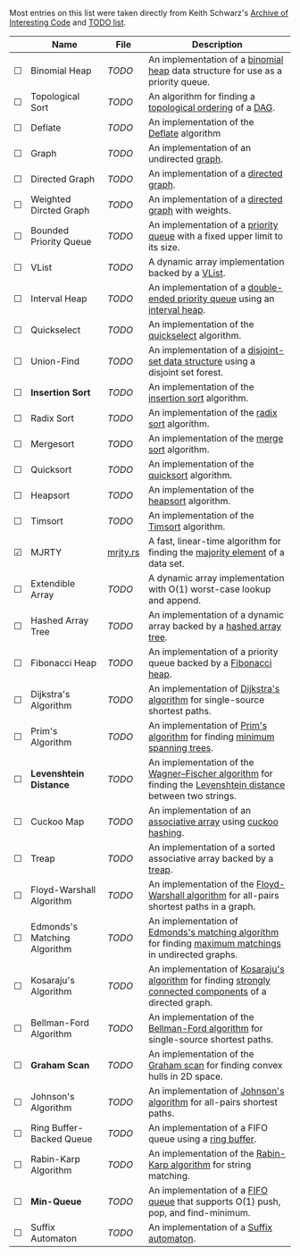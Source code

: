 Most entries on this list were taken directly from Keith Schwarz's
[Archive of Interesting Code](https://keithschwarz.com/interesting/) and
[TODO list](https://keithschwarz.com/interesting/todo.html).

|         | Name                                 | File                               | Description |
| ------- | ------------------------------------ | ---------------------------------- | ----------- |
| &#9744; | Binomial Heap                        | *TODO*                             | An implementation of a [binomial heap](http://en.wikipedia.org/wiki/Binomial_heap) data structure for use as a priority queue. |
| &#9744; | Topological Sort                     | *TODO*                             | An algorithm for finding a [topological ordering](http://en.wikipedia.org/wiki/Topological_sorting) of a [DAG](https://en.wikipedia.org/wiki/Directed_acyclic_graph). |
| &#9744; | Deflate                              | *TODO*                             | An implementation of the [Deflate](https://en.wikipedia.org/wiki/Deflate) algorithm |
| &#9744; | Graph                                | *TODO*                             | An implementation of an undirected [graph](https://en.wikipedia.org/wiki/Graph_(abstract_data_type)). |
| &#9744; | Directed Graph                       | *TODO*                             | An implementation of a [directed graph](https://en.wikipedia.org/wiki/Directed_graph). |
| &#9744; | Weighted Dircted Graph               | *TODO*                             | An implementation of a [directed graph](https://en.wikipedia.org/wiki/Graph_(abstract_data_type)) with weights. |
| &#9744; | Bounded Priority Queue               | *TODO*                             | An implementation of a [priority queue](http://en.wikipedia.org/wiki/Priority_queue) with a fixed upper limit to its size. |
| &#9744; | VList                                | *TODO*                             | A dynamic array implementation backed by a [VList](https://rosettacode.org/wiki/VList). |
| &#9744; | Interval Heap                        | *TODO*                             | An implementation of a [double-ended priority queue](http://en.wikipedia.org/wiki/Double-ended_priority_queue) using an [interval heap](http://www.mhhe.com/engcs/compsci/sahni/enrich/c9/interval.pdf). |
| &#9744; | Quickselect                          | *TODO*                             | An implementation of the [quickselect](https://en.wikipedia.org/wiki/Quickselect) algorithm. |
| &#9744; | Union-Find                           | *TODO*                             | An implementation of a [disjoint-set data structure](http://en.wikipedia.org/wiki/Disjoint-set_data_structure) using a disjoint set forest. |
| &#9744; | **Insertion Sort**                   | *TODO*                             | An implementation of the [insertion sort](https://en.wikipedia.org/wiki/Insertion_sort) algorithm. |
| &#9744; | Radix Sort                           | *TODO*                             | An implementation of the [radix sort](https://en.wikipedia.org/wiki/Radix_sort) algorithm. |
| &#9744; | Mergesort                            | *TODO*                             | An implementation of the [merge sort](https://en.wikipedia.org/wiki/Merge_sort) algorithm. |
| &#9744; | Quicksort                            | *TODO*                             | An implementation of the [quicksort](https://en.wikipedia.org/wiki/Quicksort) algorithm. |
| &#9744; | Heapsort                             | *TODO*                             | An implementation of the [heapsort](https://en.wikipedia.org/wiki/Heapsort) algorithm. |
| &#9744; | Timsort                              | *TODO*                             | An implementation of the [Timsort](https://en.wikipedia.org/wiki/Timsort) algorithm. |
| &#9745; | MJRTY                                | [mrjty.rs](src/mrjty.rs)           | A fast, linear-time algorithm for finding the [majority element](http://www.cs.utexas.edu/~moore/best-ideas/mjrty/) of a data set. |
| &#9744; | Extendible Array                     | *TODO*                             | A dynamic array implementation with O(1) worst-case lookup and append. |
| &#9744; | Hashed Array Tree                    | *TODO*                             | An implementation of a dynamic array backed by a [hashed array tree](https://en.wikipedia.org/wiki/Hashed_array_tree). |
| &#9744; | Fibonacci Heap                       | *TODO*                             | An implementation of a priority queue backed by a [Fibonacci heap](http://en.wikipedia.org/wiki/Fibonacci_heap). |
| &#9744; | Dijkstra's Algorithm                 | *TODO*                             | An implementation of [Dijkstra's algorithm](http://en.wikipedia.org/wiki/Dijkstra's_algorithm) for single-source shortest paths. |
| &#9744; | Prim's Algorithm                     | *TODO*                             | An implementation of [Prim's algorithm](http://en.wikipedia.org/wiki/Prim's_algorithm) for finding [minimum spanning trees](http://en.wikipedia.org/wiki/Minimum_spanning_tree). |
| &#9744; | **Levenshtein Distance**             | *TODO*                             | An implementation of the [Wagner–Fischer algorithm](https://en.wikipedia.org/wiki/Wagner%E2%80%93Fischer_algorithm) for finding the [Levenshtein distance](http://en.wikipedia.org/wiki/Levenshtein_distance) between two strings. |
| &#9744; | Cuckoo Map                           | *TODO*                             | An implementation of an [associative array](https://en.wikipedia.org/wiki/Associative_array) using [cuckoo hashing](http://en.wikipedia.org/wiki/Cuckoo_hashing). |
| &#9744; | Treap                                | *TODO*                             | An implementation of a sorted associative array backed by a [treap](https://en.wikipedia.org/wiki/Treap). |
| &#9744; | Floyd-Warshall Algorithm             | *TODO*                             | An implementation of the [Floyd-Warshall algorithm](http://en.wikipedia.org/wiki/Floyd-Warshall_algorithm) for all-pairs shortest paths in a graph. |
| &#9744; | Edmonds's Matching Algorithm         | *TODO*                             | An implementation of [Edmonds's matching algorithm](http://en.wikipedia.org/wiki/Edmonds's_matching_algorithm) for finding [maximum matchings](http://en.wikipedia.org/wiki/Matching_(graph_theory)#Maximum_matchings) in undirected graphs. |
| &#9744; | Kosaraju's Algorithm                 | *TODO*                             | An implementation of [Kosaraju's algorithm](http://en.wikipedia.org/wiki/Kosaraju's_algorithm) for finding [strongly connected components](http://en.wikipedia.org/wiki/Strongly_connected_component) of a directed graph. |
| &#9744; | Bellman-Ford Algorithm               | *TODO*                             | An implementation of the [Bellman-Ford algorithm](http://en.wikipedia.org/wiki/Bellman%E2%80%93Ford_algorithm) for single-source shortest paths. |
| &#9744; | **Graham Scan**                      | *TODO*                             | An implementation of the [Graham scan](https://en.wikipedia.org/wiki/Graham_scan) for finding convex hulls in 2D space. |
| &#9744; | Johnson's Algorithm                  | *TODO*                             | An implementation of [Johnson's algorithm](https://en.wikipedia.org/wiki/Johnson's_algorithm) for all-pairs shortest paths. |
| &#9744; | Ring Buffer-Backed Queue             | *TODO*                             | An implementation of a FIFO queue using a [ring buffer](http://en.wikipedia.org/wiki/Circular_buffer). |
| &#9744; | Rabin-Karp Algorithm                 | *TODO*                             | An implementation of the [Rabin-Karp algorithm](http://en.wikipedia.org/wiki/Rabin%E2%80%93Karp_string_search_algorithm) for string matching. |
| &#9744; | **Min-Queue**                        | *TODO*                             | An implementation of a [FIFO queue](http://en.wikipedia.org/wiki/Queue_(data_structure)) that supports O(1) push, pop, and find-minimum. |
| &#9744; | Suffix Automaton                     | *TODO*                             | An implementation of a [Suffix automaton](https://en.wikipedia.org/wiki/Suffix_automaton). |
